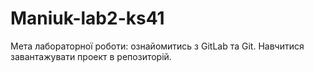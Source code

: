 # Maniuk-lab2-ks41
Мета лабораторної роботи: ознайомитись з GitLab та Git. Навчитися 
завантажувати проект в репозиторій.
